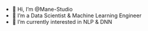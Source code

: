 - 👋 Hi, I’m @Mane-Studio
- 👀 I’m a Data Scientist & Machine Learning Engineer
- 🌱 I’m currently interested in NLP & DNN 

<!---
Mane-Studio/Mane-Studio is a ✨ special ✨ repository because its `README.md` (this file) appears on your GitHub profile.
You can click the Preview link to take a look at your changes.
--->
